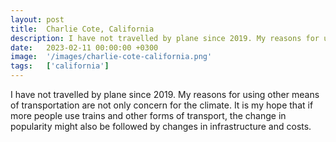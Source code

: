 ```yaml
---
layout: post
title:  Charlie Cote, California
description: I have not travelled by plane since 2019. My reasons for using other means of transportation are not only concern for the climate. It is my hope that ...
date:   2023-02-11 00:00:00 +0300
image:  '/images/charlie-cote-california.png'
tags:   ['california']
---
```

I have not travelled by plane since 2019. My reasons for using other means of transportation are not only concern for the climate. It is my hope that if more people use trains and other forms of transport, the change in popularity might also be followed by changes in infrastructure and costs.

